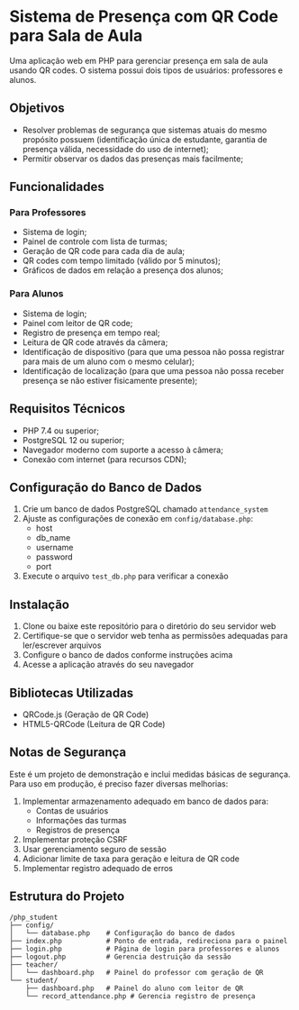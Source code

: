 # Sistema de Presença com QR Code para Sala de Aula

Uma aplicação web em PHP para gerenciar presença em sala de aula usando QR codes. O sistema possui dois tipos de usuários: professores e alunos.

## Objetivos

- Resolver problemas de segurança que sistemas atuais do mesmo propósito possuem (identificação única de estudante, garantia de presença válida, necessidade do uso de internet);
- Permitir observar os dados das presenças mais facilmente;


## Funcionalidades

### Para Professores
- Sistema de login;
- Painel de controle com lista de turmas;
- Geração de QR code para cada dia de aula;
- QR codes com tempo limitado (válido por 5 minutos);
- Gráficos de dados em relação a presença dos alunos;

### Para Alunos
- Sistema de login;
- Painel com leitor de QR code;
- Registro de presença em tempo real;
- Leitura de QR code através da câmera;
- Identificação de dispositivo (para que uma pessoa não possa registrar para mais de um aluno com o mesmo celular);
- Identificação de localização (para que uma pessoa não possa receber presença se não estiver fisicamente presente);

## Requisitos Técnicos

- PHP 7.4 ou superior;
- PostgreSQL 12 ou superior;
- Navegador moderno com suporte a acesso à câmera;
- Conexão com internet (para recursos CDN);

## Configuração do Banco de Dados

1. Crie um banco de dados PostgreSQL chamado `attendance_system`
2. Ajuste as configurações de conexão em `config/database.php`:
   - host
   - db_name
   - username
   - password
   - port
3. Execute o arquivo `test_db.php` para verificar a conexão

## Instalação

1. Clone ou baixe este repositório para o diretório do seu servidor web
2. Certifique-se que o servidor web tenha as permissões adequadas para ler/escrever arquivos
3. Configure o banco de dados conforme instruções acima
4. Acesse a aplicação através do seu navegador

## Bibliotecas Utilizadas

- QRCode.js (Geração de QR Code)
- HTML5-QRCode (Leitura de QR Code)

## Notas de Segurança 

Este é um projeto de demonstração e inclui medidas básicas de segurança. Para uso em produção, é preciso fazer diversas melhorias:

1. Implementar armazenamento adequado em banco de dados para:
   - Contas de usuários
   - Informações das turmas
   - Registros de presença
2. Implementar proteção CSRF
3. Usar gerenciamento seguro de sessão
4. Adicionar limite de taxa para geração e leitura de QR code
5. Implementar registro adequado de erros

## Estrutura do Projeto

```
/php_student
├── config/
│   └── database.php    # Configuração do banco de dados
├── index.php           # Ponto de entrada, redireciona para o painel
├── login.php           # Página de login para professores e alunos
├── logout.php          # Gerencia destruição da sessão 
├── teacher/
│   └── dashboard.php   # Painel do professor com geração de QR
└── student/
    ├── dashboard.php   # Painel do aluno com leitor de QR
    └── record_attendance.php # Gerencia registro de presença
```
